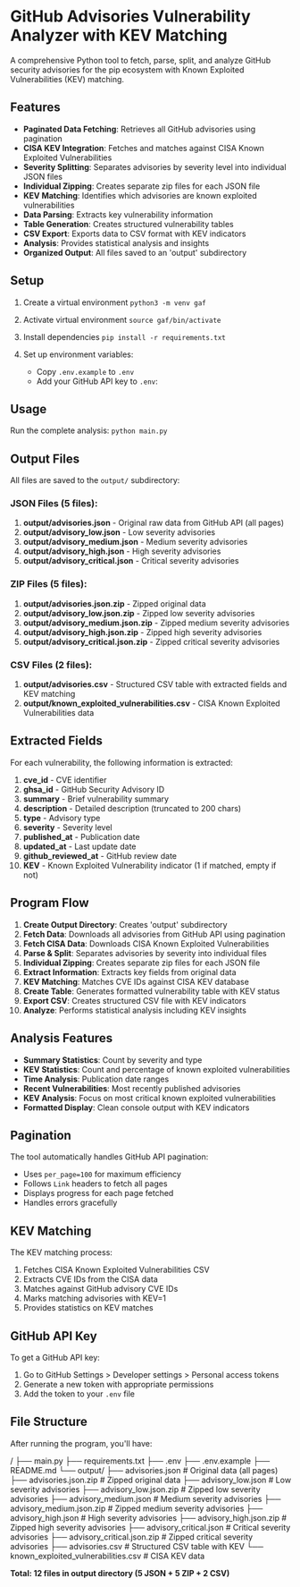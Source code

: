 
# GitHub Advisories Vulnerability Analyzer with KEV Matching

A comprehensive Python tool to fetch, parse, split, and analyze GitHub security advisories for the pip ecosystem with Known Exploited Vulnerabilities (KEV) matching.

## Features

- **Paginated Data Fetching**: Retrieves all GitHub advisories using pagination
- **CISA KEV Integration**: Fetches and matches against CISA Known Exploited Vulnerabilities
- **Severity Splitting**: Separates advisories by severity level into individual JSON files
- **Individual Zipping**: Creates separate zip files for each JSON file
- **KEV Matching**: Identifies which advisories are known exploited vulnerabilities
- **Data Parsing**: Extracts key vulnerability information
- **Table Generation**: Creates structured vulnerability tables
- **CSV Export**: Exports data to CSV format with KEV indicators
- **Analysis**: Provides statistical analysis and insights
- **Organized Output**: All files saved to an 'output' subdirectory

## Setup

1. Create a virtual environment
   `python3 -m venv gaf`
2. Activate virtual environment
   `source gaf/bin/activate`
3. Install dependencies
   ```pip install -r requirements.txt```

4. Set up environment variables:
   - Copy `.env.example` to `.env`
   - Add your GitHub API key to `.env`:

## Usage

Run the complete analysis:
`python main.py`

## Output Files

All files are saved to the `output/` subdirectory:

### JSON Files (5 files):
1. **output/advisories.json** - Original raw data from GitHub API (all pages)
2. **output/advisory_low.json** - Low severity advisories
3. **output/advisory_medium.json** - Medium severity advisories
4. **output/advisory_high.json** - High severity advisories
5. **output/advisory_critical.json** - Critical severity advisories

### ZIP Files (5 files):
1. **output/advisories.json.zip** - Zipped original data
2. **output/advisory_low.json.zip** - Zipped low severity advisories
3. **output/advisory_medium.json.zip** - Zipped medium severity advisories
4. **output/advisory_high.json.zip** - Zipped high severity advisories
5. **output/advisory_critical.json.zip** - Zipped critical severity advisories

### CSV Files (2 files):
1. **output/advisories.csv** - Structured CSV table with extracted fields and KEV matching
2. **output/known_exploited_vulnerabilities.csv** - CISA Known Exploited Vulnerabilities data

## Extracted Fields

For each vulnerability, the following information is extracted:

1. **cve_id** - CVE identifier
2. **ghsa_id** - GitHub Security Advisory ID
3. **summary** - Brief vulnerability summary
4. **description** - Detailed description (truncated to 200 chars)
5. **type** - Advisory type
6. **severity** - Severity level
7. **published_at** - Publication date
8. **updated_at** - Last update date
9. **github_reviewed_at** - GitHub review date
10. **KEV** - Known Exploited Vulnerability indicator (1 if matched, empty if not)

## Program Flow

1. **Create Output Directory**: Creates 'output' subdirectory
2. **Fetch Data**: Downloads all advisories from GitHub API using pagination
3. **Fetch CISA Data**: Downloads CISA Known Exploited Vulnerabilities
4. **Parse & Split**: Separates advisories by severity into individual files
5. **Individual Zipping**: Creates separate zip files for each JSON file
6. **Extract Information**: Extracts key fields from original data
7. **KEV Matching**: Matches CVE IDs against CISA KEV database
8. **Create Table**: Generates formatted vulnerability table with KEV status
9. **Export CSV**: Creates structured CSV file with KEV indicators
10. **Analyze**: Performs statistical analysis including KEV insights

## Analysis Features

- **Summary Statistics**: Count by severity and type
- **KEV Statistics**: Count and percentage of known exploited vulnerabilities
- **Time Analysis**: Publication date ranges
- **Recent Vulnerabilities**: Most recently published advisories
- **KEV Analysis**: Focus on most critical known exploited vulnerabilities
- **Formatted Display**: Clean console output with KEV indicators

## Pagination

The tool automatically handles GitHub API pagination:
- Uses `per_page=100` for maximum efficiency
- Follows `Link` headers to fetch all pages
- Displays progress for each page fetched
- Handles errors gracefully

## KEV Matching

The KEV matching process:
1. Fetches CISA Known Exploited Vulnerabilities CSV
2. Extracts CVE IDs from the CISA data
3. Matches against GitHub advisory CVE IDs
4. Marks matching advisories with KEV=1
5. Provides statistics on KEV matches

## GitHub API Key

To get a GitHub API key:
1. Go to GitHub Settings > Developer settings > Personal access tokens
2. Generate a new token with appropriate permissions
3. Add the token to your `.env` file

## File Structure

After running the program, you'll have:

<working dir>/
├── main.py
├── requirements.txt
├── .env
├── .env.example
├── README.md
└── output/
├── advisories.json # Original data (all pages)
├── advisories.json.zip # Zipped original data
├── advisory_low.json # Low severity advisories
├── advisory_low.json.zip # Zipped low severity advisories
├── advisory_medium.json # Medium severity advisories
├── advisory_medium.json.zip # Zipped medium severity advisories
├── advisory_high.json # High severity advisories
├── advisory_high.json.zip # Zipped high severity advisories
├── advisory_critical.json # Critical severity advisories
├── advisory_critical.json.zip # Zipped critical severity advisories
├── advisories.csv # Structured CSV table with KEV
└── known_exploited_vulnerabilities.csv # CISA KEV data

**Total: 12 files in output directory (5 JSON + 5 ZIP + 2 CSV)**